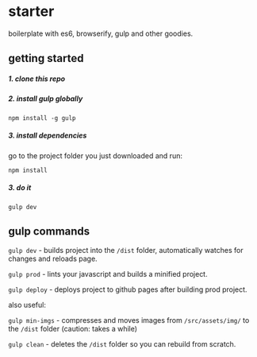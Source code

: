 # starter
boilerplate with es6, browserify, gulp and other goodies.

## getting started

##### 1. clone this repo

##### 2. install gulp globally
```
npm install -g gulp
```

##### 3. install dependencies
go to the project folder you just downloaded and run:
```
npm install
```
##### 3. do it
```
gulp dev
```

## gulp commands

`gulp dev` - builds project into the `/dist` folder, automatically watches for changes and reloads page.

`gulp prod` - lints your javascript and builds a minified project.

`gulp deploy` - deploys project to github pages after building prod project.

also useful:

`gulp min-imgs` - compresses and moves images from `/src/assets/img/` to the `/dist` folder (caution: takes a while)

`gulp clean` - deletes the `/dist` folder so you can rebuild from scratch.